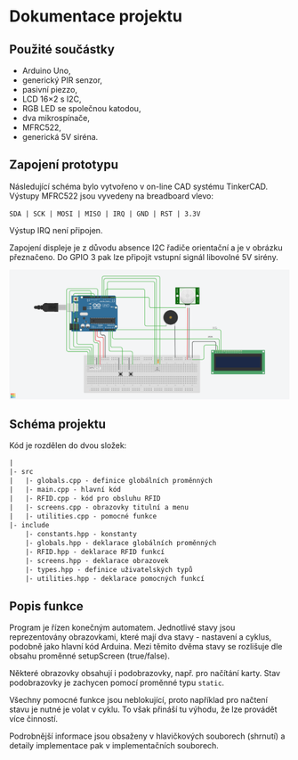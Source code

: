 # Dokumentace projektu

## Použité součástky
- Arduino Uno,
- generický PIR senzor,
- pasivní piezzo,
- LCD 16×2 s I2C,
- RGB LED se společnou katodou,
- dva mikrospínače,
- MFRC522,
- generická 5V siréna.

## Zapojení prototypu
Následující schéma bylo vytvořeno v on-line CAD systému TinkerCAD.
Výstupy MFRC522 jsou vyvedeny na breadboard vlevo:

`SDA | SCK | MOSI | MISO | IRQ | GND | RST | 3.3V`

Výstup IRQ není připojen.

Zapojení displeje je z důvodu absence I2C řadiče orientační a je v obrázku přeznačeno.
Do GPIO 3 pak lze připojit vstupní signál libovolné 5V sirény.

![Schéma](schema.png)

## Schéma projektu
Kód je rozdělen do dvou složek:
```
|
|- src
|   |- globals.cpp - definice globálních proměnných
|   |- main.cpp - hlavní kód
|   |- RFID.cpp - kód pro obsluhu RFID
|   |- screens.cpp - obrazovky titulní a menu
|   |- utilities.cpp - pomocné funkce
|- include
    |- constants.hpp - konstanty
    |- globals.hpp - deklarace globálních proměnných
    |- RFID.hpp - deklarace RFID funkcí
    |- screens.hpp - deklarace obrazovek
    |- types.hpp - definice uživatelských typů
    |- utilities.hpp - deklarace pomocných funkcí
```

## Popis funkce
Program je řízen konečným automatem. Jednotlivé stavy jsou reprezentovány obrazovkami, které mají dva stavy - nastavení a cyklus, podobně jako hlavní kód Arduina. Mezi těmito dvěma stavy se rozlišuje dle obsahu proměnné setupScreen (true/false).

Některé obrazovky obsahují i podobrazovky, např. pro načítání karty. Stav podobrazovky je zachycen pomocí proměnné typu `static`.

Všechny pomocné funkce jsou neblokující, proto například pro načtení stavu je nutné je volat v cyklu. To však přináší tu výhodu, že lze provádět více činností.

Podrobnější informace jsou obsaženy v hlavičkových souborech (shrnutí) a detaily implementace pak v implementačních souborech.